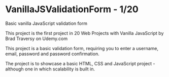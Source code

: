 # VanillaJSValidationForm - 1/20
Basic vanilla JavaScript validation form

This project is the first project in 20 Web Projects with Vanilla JavaScript by Brad Traversy on Udemy.com

This project is a basic validation form, requiring you to enter a username, email, password and password confirmation.

The project is to showcase a basic HTML, CSS and JavaScript project - although one in which scalability is built in.
